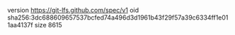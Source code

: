 version https://git-lfs.github.com/spec/v1
oid sha256:3dc688609657537bcfed74a496d3d1961b43f29f57a39c6334ff1e011aa4137f
size 8615
